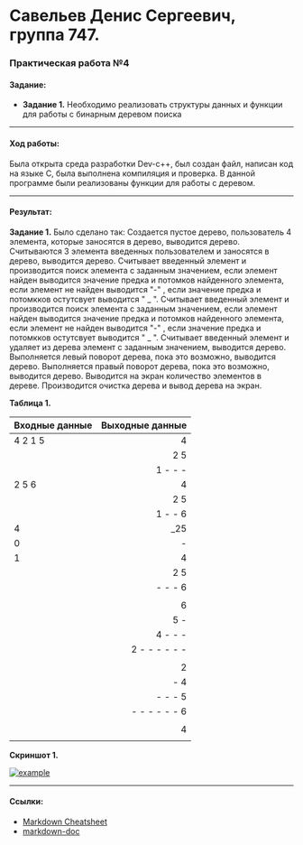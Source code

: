 # Савельев Денис Сергеевич, группа 747. #
### Практическая работа №4 ###
#### Задание: ####
- **Задание 1.** Необходимо	реализовать	структуры	данных	и	функции	для	работы	с бинарным	деревом	поиска

___
#### Ход работы: ####
   Была открыта среда разработки Dev-c++, был создан файл, написан код на языке С, была выполнена компиляция и проверка.
   В данной программе были реализованы функции для работы с деревом.

___
#### Результат: ####
  **Задание 1.** Было сделано так: 
  Создается пустое дерево, пользователь 4 элемента, которые заносятся в дерево, выводится дерево.
  Считываются 3 элемента введенных пользователем и заносятся в дерево, выводится дерево. 
  Считывает введенный элемент и производится поиск элемента с заданным значением, если элемент найден выводится значение предка и потомков найденного элемента, если элемент не найден выводится "-" , если значение предка и потомкков остутсвует выводится " _ ".
  Считывает введенный элемент и производится поиск элемента с заданным значением, если элемент найден выводится значение предка и потомков найденного элемента, если элемент не найден выводится "-" , если значение предка и потомкков остутсвует выводится " _ ".
  Считывает введенный элемент и удаляет из дерева элемент с заданным значением, выводится дерево.
  Выполняется левый поворот дерева, пока это возможно, выводится дерево.
  Выполняется правый поворот дерева, пока это возможно, выводится дерево.
  Выводится на экран количество элементов в дереве.
  Производится очистка дерева и вывод дерева на экран.
  
  **Таблица 1.**
  
| Входные данные | Выходные данные |
| :------------- | --------------: |
| 4 2 1 5        |       4         |
|                |     2    5      |
|                |   1   - -  -    |
| 2 5 6          |       4         |
|                |     2   5       |
|                |   1  - -  6     |
| 4              |  \_25           |
| 0              |  -              |
| 1              |       4         |
|                |     2   5       |
|                |   -  - -  6     |
|                |                 |
|                |       6         |
|                |     5   -       |
|                |   4  - -  -     |
|                |  2 - - - - - -  |
|                |                 |
|                |       2         |
|                |     -   4       |
|                |   -  - -  5     |
|                |  - - - - - - 6  |
|                |                 |
|                |       4         |
|                |                 |
  
  **Скриншот 1.**
  
[![example]()](пример1) 
___
#### Ссылки: ####  
- [Markdown Cheatsheet](https://github.com/adam-p/markdown-here/wiki/Markdown-Cheatsheet)
- [markdown-doc](https://github.com/OlgaVlasova/markdown-doc/blob/master/README.md#Parag)
